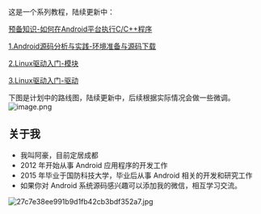 这是一个系列教程，陆续更新中：<br />

[预备知识-如何在Android平台执行C/C++程序](https://github.com/dducd/AndroidSourceLearn/blob/main/%E9%A2%84%E5%A4%87%E7%9F%A5%E8%AF%86/%E9%A2%84%E5%A4%87%E7%9F%A5%E8%AF%86-%E5%A6%82%E4%BD%95%E5%9C%A8Android%E5%B9%B3%E5%8F%B0%E6%89%A7%E8%A1%8CC%20C%2B%2B%E7%A8%8B%E5%BA%8F.md)

[1.Android源码分析与实践-环境准备与源码下载](https://github.com/dducd/AndroidSourceLearn/blob/main/1.Android%E6%BA%90%E7%A0%81%E5%88%86%E6%9E%90%E4%B8%8E%E5%AE%9E%E8%B7%B5-%E7%8E%AF%E5%A2%83%E5%87%86%E5%A4%87%E4%B8%8E%E6%BA%90%E7%A0%81%E4%B8%8B%E8%BD%BD.md)

[2.Linux驱动入门-模块](https://github.com/dducd/AndroidSourceLearn/blob/main/2.Linux%E9%A9%B1%E5%8A%A8%E5%85%A5%E9%97%A8-%E6%A8%A1%E5%9D%97.md)

[3.Linux驱动入门-驱动](https://github.com/dducd/AndroidSourceLearn/blob/main/3.Linux%E9%A9%B1%E5%8A%A8%E5%85%A5%E9%97%A8-%E9%A9%B1%E5%8A%A8.md)

下图是计划中的路线图，陆续更新中，后续根据实际情况会做一些微调。<br />![image.png](https://cdn.nlark.com/yuque/0/2022/png/2613680/1662521721762-5945250e-512b-4dd6-a88f-62673e255774.png#clientId=u78706d6f-6b62-4&crop=0&crop=0&crop=1&crop=1&from=paste&height=1180&id=u7a57284c&name=image.png&originHeight=1770&originWidth=1260&originalType=binary&ratio=1&rotation=0&showTitle=false&size=106865&status=done&style=none&taskId=u5e8f5fca-1118-4ba8-8a08-9bbad290e9a&title=&width=840)
<a name="6483e310"></a>

## 关于我

- 我叫阿豪，目前定居成都
- 2012 年开始从事 Android 应用程序的开发工作
- 2015 年毕业于国防科技大学，毕业后从事 Android 相关的开发和研究工作
- 如果你对 Android 系统源码感兴趣可以添加我的微信，相互学习交流。

![27c7e38ee991b9d1fb42cb3bdf352a7.jpg](https://cdn.nlark.com/yuque/0/2022/jpeg/2613680/1662174041146-53015bfc-12f7-4023-9131-0a9e51fd00a2.jpeg#clientId=u0593d637-e239-4&crop=0&crop=0&crop=1&crop=1&from=drop&id=ud527bf55&margin=%5Bobject%20Object%5D&name=27c7e38ee991b9d1fb42cb3bdf352a7.jpg&originHeight=430&originWidth=430&originalType=binary&ratio=1&rotation=0&showTitle=false&size=42506&status=done&style=none&taskId=uf620381e-5767-4559-867e-093d91d3256&title=#crop=0&crop=0&crop=1&crop=1&id=qxLzV&originHeight=430&originWidth=430&originalType=binary&ratio=1&rotation=0&showTitle=false&status=done&style=none&title=)
